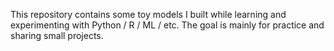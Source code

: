 This repository contains some toy models I built while learning and experimenting with Python / R / ML / etc. 
The goal is mainly for practice and sharing small projects.
